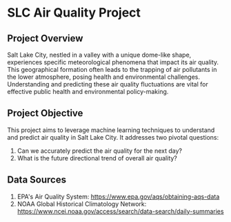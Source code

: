 # SLC Air Quality Project

## Project Overview

Salt Lake City, nestled in a valley with a unique dome-like shape, experiences specific meteorological phenomena that impact its air quality. This geographical formation often leads to the trapping of air pollutants in the lower atmosphere, posing health and environmental challenges. Understanding and predicting these air quality fluctuations are vital for effective public health and environmental policy-making.

## Project Objective

This project aims to leverage machine learning techniques to understand and predict air quality in Salt Lake City. It addresses two pivotal questions:

1. Can we accurately predict the air quality for the next day?
2. What is the future directional trend of overall air quality?

## Data Sources

1. EPA's Air Quality System: https://www.epa.gov/aqs/obtaining-aqs-data
2. NOAA Global Historical Climatology Network: https://www.ncei.noaa.gov/access/search/data-search/daily-summaries
